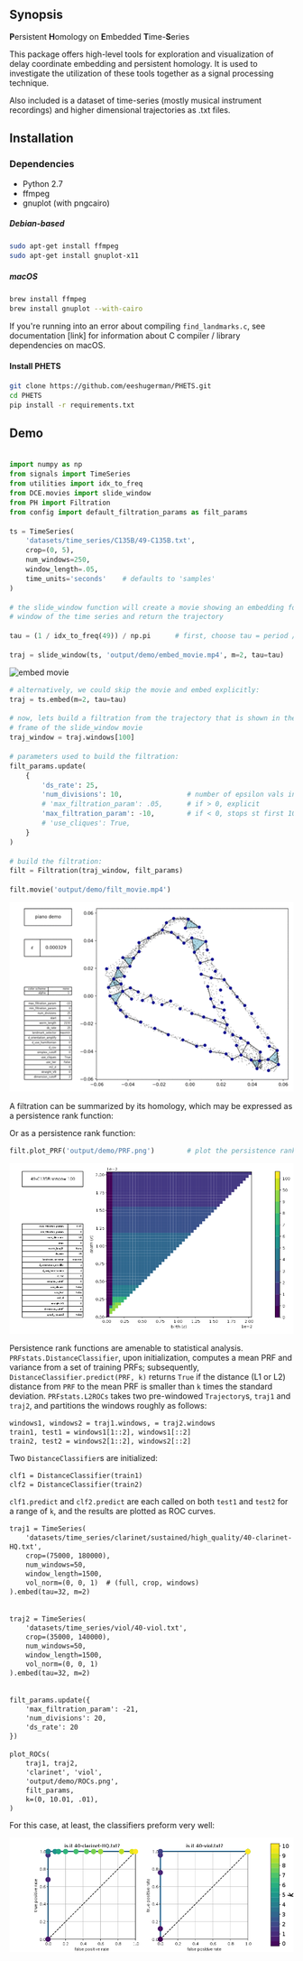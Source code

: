 ## Synopsis

**P**ersistent **H**omology on **E**mbedded **T**ime-**S**eries

This package offers high-level tools for exploration and visualization of delay
coordinate embedding and persistent homology. It is used to investigate the
utilization of these tools together as a signal processing technique.

Also included is a dataset of time-series (mostly musical instrument recordings)
and higher dimensional trajectories as .txt files.



## Installation

### Dependencies
* Python 2.7
* ffmpeg
* gnuplot (with pngcairo)



##### Debian-based 
```bash
sudo apt-get install ffmpeg
sudo apt-get install gnuplot-x11
```

##### macOS
```bash
brew install ffmpeg
brew install gnuplot --with-cairo
```
If you're running into an error about compiling `find_landmarks.c`, see
documentation [link] for information about C compiler / library dependencies on
macOS.




#### Install PHETS

```bash
git clone https://github.com/eeshugerman/PHETS.git
cd PHETS
pip install -r requirements.txt
```


## Demo
```python

import numpy as np
from signals import TimeSeries
from utilities import idx_to_freq
from DCE.movies import slide_window
from PH import Filtration
from config import default_filtration_params as filt_params

ts = TimeSeries(
    'datasets/time_series/C135B/49-C135B.txt',
    crop=(0, 5),
    num_windows=250,
    window_length=.05,
    time_units='seconds'    # defaults to 'samples'
)

# the slide_window function will create a movie showing an embedding for each
# window of the time series and return the trajectory

tau = (1 / idx_to_freq(49)) / np.pi      # first, choose tau = period / pi 

traj = slide_window(ts, 'output/demo/embed_movie.mp4', m=2, tau=tau)

```
![embed movie](docs/readme/embed_movie.gif "embed_movie.mp4")

```python
# alternatively, we could skip the movie and embed explicitly:
traj = ts.embed(m=2, tau=tau)

# now, lets build a filtration from the trajectory that is shown in the 100th 
# frame of the slide_window movie
traj_window = traj.windows[100]

# parameters used to build the filtration:
filt_params.update(
    {
        'ds_rate': 25,
        'num_divisions': 10,                # number of epsilon vals in filtration
        # 'max_filtration_param': .05,      # if > 0, explicit
        'max_filtration_param': -10,        # if < 0, stops st first 10 dim simplex
        # 'use_cliques': True,
    }
)

# build the filtration:
filt = Filtration(traj_window, filt_params)

filt.movie('output/demo/filt_movie.mp4')

```

![filtration movie](docs/readme/filt_movie.gif "filt_movie.mp4")


A filtration can be summarized by its homology, which may be expressed as a persistence rank function:

Or as a persistence rank function:
```python
filt.plot_PRF('output/demo/PRF.png')        # plot the persistence rank function
```

![perseistence rank function](docs/readme/PRF.png "PRF.png")

Persistence rank functions are amenable to statistical analysis. `PRFstats.DistanceClassifier`, upon initialization, computes 
a mean PRF and variance from a set of training PRFs; subsequently, `DistanceClassifier.predict(PRF, k)` returns `True` if the distance (L1 or L2) 
distance from `PRF` to the mean PRF is smaller than `k` times the standard deviation. `PRFstats.L2ROCs` takes two pre-windowed `Trajectory`s, `traj1` and `traj2`,
and partitions the windows roughly as follows:
```
windows1, windows2 = traj1.windows, = traj2.windows
train1, test1 = windows1[1::2], windows1[::2]
train2, test2 = windows2[1::2], windows2[::2]
```

Two `DistanceClassifier`s are initialized:

```
clf1 = DistanceClassifier(train1)
clf2 = DistanceClassifier(train2)
```

`clf1.predict` and `clf2.predict` are each called on both `test1` and `test2` for a range of `k`, and the results are plotted as ROC curves.

```
traj1 = TimeSeries(
    'datasets/time_series/clarinet/sustained/high_quality/40-clarinet-HQ.txt',
    crop=(75000, 180000),
    num_windows=50,
    window_length=1500,
    vol_norm=(0, 0, 1)  # (full, crop, windows)
).embed(tau=32, m=2)


traj2 = TimeSeries(
    'datasets/time_series/viol/40-viol.txt',
    crop=(35000, 140000),
    num_windows=50,
    window_length=1500,
    vol_norm=(0, 0, 1)
).embed(tau=32, m=2)


filt_params.update({
    'max_filtration_param': -21,
    'num_divisions': 20,
    'ds_rate': 20
})

plot_ROCs(
    traj1, traj2,
    'clarinet', 'viol',
    'output/demo/ROCs.png',
    filt_params,
    k=(0, 10.01, .01),
)

```

For this case, at least, the classifiers preform very well:

![DistanceClassifier ROCs](docs/readme/ROCs.png "ROCs.png")
